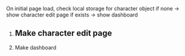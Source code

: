 On initial page load, check local storage for character object
    if none -> show character edit page
    if exists -> show dashboard

1. Make character edit page
    - 
2. Make dashboard